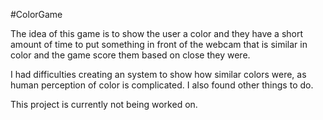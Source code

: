 #ColorGame

The idea of this game is to show the user a color and they have a short amount of time to put something in front of the webcam that is similar in color and the game score them based on close they were.

I had difficulties creating an system to show how similar colors were, as human perception of color is complicated. I also found other things to do.

This project is currently not being worked on.
